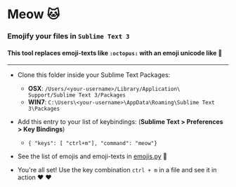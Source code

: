 # Meow :cat:
### Emojify your files in `Sublime Text 3`
#### This tool replaces emoji-texts like `:octopus:` with an emoji unicode like 🐙
---

- Clone this folder inside your Sublime Text Packages:
    - **OSX**: `/Users/<your-username>/Library/Application\ Support/Sublime Text 3/Packages`
    - **WIN7**: `C:\Users\<your-username>\AppData\Roaming\Sublime Text 3\Packages`

- Add this entry to your list of keybindings: (**Sublime Text > Preferences > Key Bindings**)
    - `{ "keys": [ "ctrl+m"], "command": "meow"}`
- See the list of emojis and emoji-texts in [emojis.py](https://github.com/live-wire/meow/blob/master/emojis.py) :poop:
- You're all set! Use the key combination `ctrl + m` in a file and see it in action :heart: ❤️
